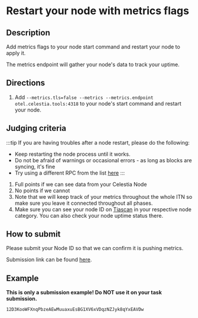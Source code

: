 # Restart your node with metrics flags

## Description

Add metrics flags to your node start command
and restart your node to apply it.

The metrics endpoint will gather your node's data
to track your uptime.

## Directions

1. Add `--metrics.tls=false --metrics --metrics.endpoint otel.celestia.tools:4318`
  to your node's start command and restart your node.

## Judging criteria

:::tip
If you are having troubles after a node
restart, please do the following:

- Keep restarting the node process until
  it works.
- Do not be afraid of warnings or occasional
  errors - as long as blocks are syncing, it's fine
- Try using a different RPC from the list [here](https://docs.celestia.org/nodes/blockspace-race/#rpc-endpoints)
:::

1. Full points if we can see data from your Celestia Node
2. No points if we cannot
3. Note that we will keep track of your metrics throughout the whole
  ITN so make sure you leave it connected throughout all phases.
4. Make sure you can see your node ID on [Tiascan](https://tiascan.com) in
  your respective node category. You can also check your node uptime
  status there.

## How to submit

Please submit your Node ID so that we can confirm it is pushing metrics.

Submission link can be found [here](https://celestia.knack.com/theblockspacerace#testnet-portal).

## Example

**This is only a submission example! Do NOT use it on your task submission.**

`12D3KooWFXnqPbzeAEwMuuaxuEsBG1XV6xVDqzNZJyk8qYxEAVDw`
